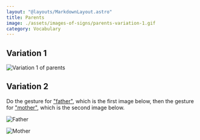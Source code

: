 ```yaml
---
layout: "@layouts/MarkdownLayout.astro"
title: Parents
image: ./assets/images-of-signs/parents-variation-1.gif
category: Vocabulary
---
```


## Variation 1

![Variation 1 of parents](@signs/parents-variation-1.gif)

## Variation 2

Do the gesture for ["father"](./father),
which is the first image below,
then the gesture for ["mother"](./mother),
which is the second image below.

![Father](@signs/father.gif)

![Mother](@signs/mother.gif)
